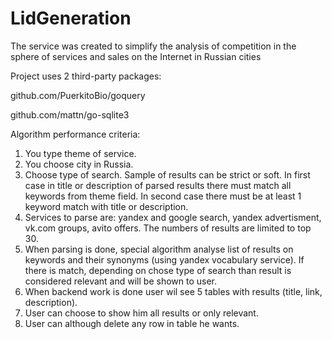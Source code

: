 # LidGeneration
 The service was created to simplify the analysis of competition in the sphere of services and sales on the Internet in Russian cities

Project uses 2 third-party packages:

github.com/PuerkitoBio/goquery

github.com/mattn/go-sqlite3


Algorithm performance criteria:
1. You type theme of service.
2. You choose city in Russia.
3. Choose type of search. Sample of results can be strict or soft. In first case in title or description of parsed results there must match all keywords from theme field. In second case there must be at least 1 keyword match with title or description.
4. Services to parse are: yandex and google search, yandex advertisment, vk.com groups, avito offers. The numbers of results are limited to top 30.
5. When parsing is done, special algorithm analyse list of results on keywords and their synonyms (using yandex vocabulary service). If there is match, depending on chose type of search than result is considered relevant and will be shown to user.
6. When backend work is done user wil see 5 tables with results (title, link, description).
6. User can choose to show him all results or only relevant.
7. User can although delete any row in table he wants.
